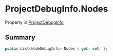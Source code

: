 # ProjectDebugInfo.Nodes

Property in [ProjectDebugInfo](/docs/api/csharp/yarn.compiler.projectdebuginfo.md)

## Summary



```csharp
public List<NodeDebugInfo> Nodes { get; set; };
```

